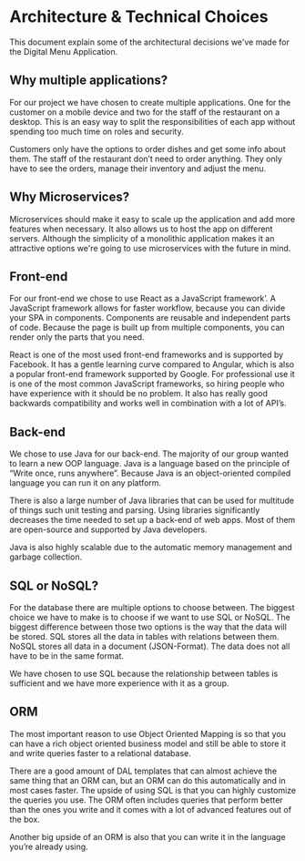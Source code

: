 # Architecture & Technical Choices

This document explain some of the architectural decisions we've made for the Digital Menu Application. 


## Why multiple applications?

For our project we have chosen to create multiple applications. One for the customer on a mobile device and two for the staff of the restaurant on a desktop. This is an easy way to split the responsibilities of each app without spending too much time on roles and security. 
  
Customers only have the options to order dishes and get some info about them. The staff of the restaurant don’t need to order anything. They only have to see the orders, manage their inventory and adjust the menu. 
  

## Why Microservices?

Microservices should make it easy to scale up the application and add more features when necessary. It also allows us to host the app on different servers. Although the simplicity of a monolithic application makes it an attractive options we're going to use microservices with the future in mind. 

## Front-end

For our front-end we chose to use React as a JavaScript framework’. A JavaScript framework allows for faster workflow, because you can divide your SPA in components. Components are reusable and independent parts of code. Because the page is built up from multiple components, you can render only the parts that you need.

React is one of the most used front-end frameworks and is supported by Facebook. It has a gentle learning curve compared to Angular, which is also a popular front-end framework supported by Google. For professional use it is one of the most common JavaScript frameworks, so hiring people who have experience with it should be no problem.
It also has really good backwards compatibility and works well in combination with a lot of API’s.

  

## Back-end

We chose to use Java for our back-end. The majority of our group wanted to learn a new OOP language. Java is a language based on the principle of “Write once, runs anywhere”. Because Java is an object-oriented compiled language you can run it on any platform.   

There is also a large number of Java libraries that can be used for multitude of things such unit testing and parsing. Using libraries significantly decreases the time needed to set up a back-end of web apps. Most of them are open-source and supported by Java developers.

 Java is also highly scalable due to the automatic memory management and garbage collection. 
  

## SQL or NoSQL?

For the database there are multiple options to choose between. The biggest choice we have to make is to choose if we want to use SQL or NoSQL. The biggest difference between those two options is the way that the data will be stored. SQL stores all the data in tables with relations between them. NoSQL stores all data in a document (JSON-Format). The data does not all have to be in the same format. 

We have chosen to use SQL because the relationship between tables is sufficient and we have more experience with it as a group. 
  
## ORM

The most important reason to use Object Oriented Mapping is so that you can have a rich object oriented business model and still be able to store it and write queries faster to a relational database.

 There are a good amount of DAL templates that can almost achieve the same thing that an ORM can, but an ORM can do this automatically and in most cases faster. The upside of using SQL is that you can highly customize the queries you use. The ORM often includes queries that perform better than the ones you write and it comes with a lot of advanced features out of the box.

  
Another big upside of an ORM is also that you can write it in the language you’re already using.